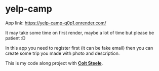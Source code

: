 # yelp-camp

App link: https://yelp-camp-q0p1.onrender.com/

It may take some time on first render, maybe a lot of time but please be patient :D

In this app you need to register first (it can be fake email) then you can create some trip you made with photo and description.

This is my code along project with [**Colt Steele**](https://github.com/colt-steele).
